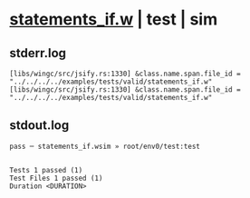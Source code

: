 # [statements_if.w](../../../../../examples/tests/valid/statements_if.w) | test | sim

## stderr.log
```log
[libs/wingc/src/jsify.rs:1330] &class.name.span.file_id = "../../../../examples/tests/valid/statements_if.w"
[libs/wingc/src/jsify.rs:1330] &class.name.span.file_id = "../../../../examples/tests/valid/statements_if.w"
```

## stdout.log
```log
pass ─ statements_if.wsim » root/env0/test:test
 
 
Tests 1 passed (1)
Test Files 1 passed (1)
Duration <DURATION>
```

